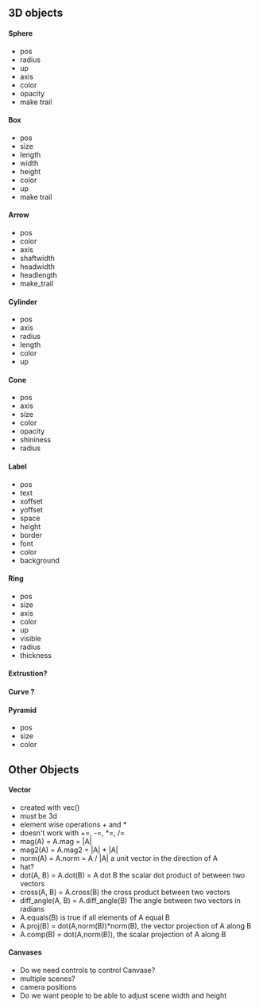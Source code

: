 ## 3D objects

#### Sphere
- pos
- radius
- up
- axis
- color
- opacity
- make trail

#### Box
- pos
- size
- length
- width
- height
- color
- up
- make trail

#### Arrow
- pos
- color
- axis
- shaftwidth
- headwidth
- headlength
- make_trail

#### Cylinder
- pos
- axis
- radius
- length
- color
- up

#### Cone
- pos
- axis
- size
- color
- opacity
- shininess
- radius

#### Label
- pos
- text
- xoffset
- yoffset
- space
- height
- border
- font
- color
- background

#### Ring
- pos
- size
- axis
- color
- up 
- visible
- radius
- thickness

#### Extrustion?

#### Curve ?

#### Pyramid
- pos
- size
- color


## Other Objects

#### Vector
- created with vec()
- must be 3d
- element wise operations + and *
- doesn't work with +=, -=, *=, /=
- mag(A) = A.mag = |A|
- mag2(A) = A.mag2 = |A| * |A|
- norm(A) = A.norm = A / |A| a unit vector in the direction of A
- hat?
- dot(A, B) = A.dot(B) = A dot B the scalar dot product of between two vectors
- cross(A, B) = A.cross(B) the cross product between two vectors
- diff\_angle(A, B) = A.diff\_angle(B) The angle between two vectors in radians
- A.equals(B) is true if all elements of A equal B
- A.proj(B) = dot(A,norm(B))*norm(B), the vector projection of A along B
- A.comp(B) = dot(A,norm(B)), the scalar projection of A along B

#### Canvases
- Do we need controls to control Canvase?
- multiple scenes?
- camera positions
- Do we want people to be able to adjust scene width and height

